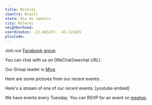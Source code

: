 ```yaml
---
title: Niterói
country: Brazil
state: Rio de Janeiro
city: Niterói
neighborhood: 
coordinates: -22.883237, -43.115455
plusCode:
---
```

Join our [Facebook group](https://www.facebook.com/groups/free.code.camp.niteroi).

You can chat with us on [WeChat](wechat URL).

Our Group leader is [Miya](freecodecamp.org/miya)

Here are some pictures from our recent events:
![]().

Here's a stream of one of our recent events:
[youtube embed]

We have events every Tuesday. You can RSVP for an event on [meetup](meetupurl).
